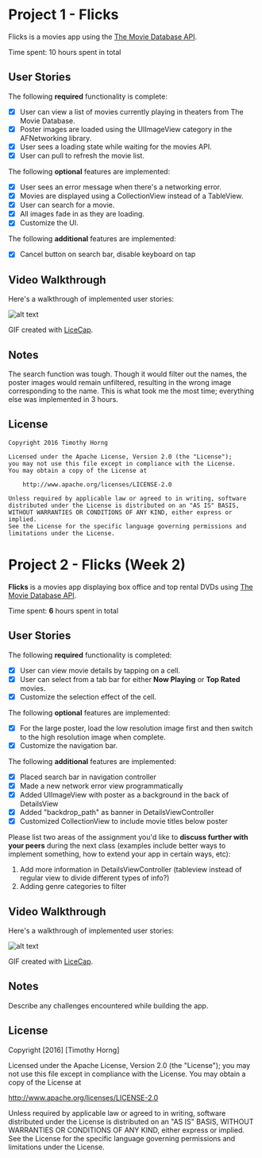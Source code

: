 # Project 1 - Flicks

Flicks is a movies app using the [The Movie Database API](http://docs.themoviedb.apiary.io/#).

Time spent: 10 hours spent in total

## User Stories

The following **required** functionality is complete:

- [x] User can view a list of movies currently playing in theaters from The Movie Database.
- [x] Poster images are loaded using the UIImageView category in the AFNetworking library.
- [x] User sees a loading state while waiting for the movies API.
- [x] User can pull to refresh the movie list.

The following **optional** features are implemented:

- [x] User sees an error message when there's a networking error.
- [x] Movies are displayed using a CollectionView instead of a TableView.
- [x] User can search for a movie.
- [x] All images fade in as they are loading.
- [x] Customize the UI.

The following **additional** features are implemented:

- [x] Cancel button on search bar, disable keyboard on tap

## Video Walkthrough 

Here's a walkthrough of implemented user stories:

![alt text](http://imgur.com/DqGOXoF.gif "Flicks Example")

GIF created with [LiceCap](http://www.cockos.com/licecap/).

## Notes

The search function was tough. Though it would filter out the names, the poster images would remain unfiltered, resulting in the wrong image corresponding to the name. This is what took me the most time; everything else was implemented in 3 hours.

## License

    Copyright 2016 Timothy Horng

    Licensed under the Apache License, Version 2.0 (the "License");
    you may not use this file except in compliance with the License.
    You may obtain a copy of the License at

        http://www.apache.org/licenses/LICENSE-2.0

    Unless required by applicable law or agreed to in writing, software
    distributed under the License is distributed on an "AS IS" BASIS,
    WITHOUT WARRANTIES OR CONDITIONS OF ANY KIND, either express or implied.
    See the License for the specific language governing permissions and
    limitations under the License.

# Project 2 - Flicks (Week 2)

**Flicks** is a movies app displaying box office and top rental DVDs using [The Movie Database API](http://docs.themoviedb.apiary.io/#).

Time spent: **6** hours spent in total

## User Stories

The following **required** functionality is completed:

- [x] User can view movie details by tapping on a cell.
- [x] User can select from a tab bar for either **Now Playing** or **Top Rated** movies.
- [x] Customize the selection effect of the cell.

The following **optional** features are implemented:

- [x] For the large poster, load the low resolution image first and then switch to the high resolution image when complete.
- [x] Customize the navigation bar.

The following **additional** features are implemented:

- [x] Placed search bar in navigation controller
- [x] Made a new network error view programmatically
- [x] Added UIImageView with poster as a background in the back of DetailsView
- [x] Added "backdrop_path" as banner in DetailsViewController
- [x] Customized CollectionView to include movie titles below poster

Please list two areas of the assignment you'd like to **discuss further with your peers** during the next class (examples include better ways to implement something, how to extend your app in certain ways, etc):

1. Add more information in DetailsViewController (tableview instead of regular view to divide different types of info?)
2. Adding genre categories to filter

## Video Walkthrough 

Here's a walkthrough of implemented user stories:

![alt text](http://imgur.com/76PLAkc.gifv "Flicks Week 2 Example")

GIF created with [LiceCap](http://www.cockos.com/licecap/).

## Notes

Describe any challenges encountered while building the app.

## License

Copyright [2016] [Timothy Horng]

Licensed under the Apache License, Version 2.0 (the "License");
you may not use this file except in compliance with the License.
You may obtain a copy of the License at

http://www.apache.org/licenses/LICENSE-2.0

Unless required by applicable law or agreed to in writing, software
distributed under the License is distributed on an "AS IS" BASIS,
WITHOUT WARRANTIES OR CONDITIONS OF ANY KIND, either express or implied.
See the License for the specific language governing permissions and
limitations under the License.
